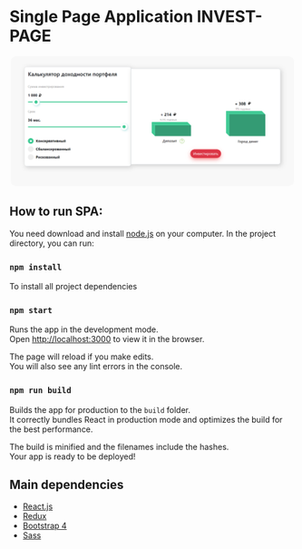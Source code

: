 # Single Page Application INVEST-PAGE

<p align="center">
  <img src="logo.png" style = "width: 500px; heigth: 700px; border-radius: 10px"  />
</p>

## How to run SPA: 

You need download and install [node.js](https://nodejs.org/en/) on your computer.
In the project directory, you can run:
    
### `npm install`

To install all project dependencies

### `npm start`

Runs the app in the development mode.<br>
Open [http://localhost:3000](http://localhost:3000) to view it in the browser.

The page will reload if you make edits.<br>
You will also see any lint errors in the console.

### `npm run build`

Builds the app for production to the `build` folder.<br>
It correctly bundles React in production mode and optimizes the build for the best performance.

The build is minified and the filenames include the hashes.<br>
Your app is ready to be deployed!

## Main dependencies

* [React.js](https://reactjs.org/)
* [Redux](https://redux.js.org/)
* [Bootstrap 4](https://getbootstrap.com/docs/4.3/getting-started/introduction/)
* [Sass](https://sass-lang.com/documentation)
